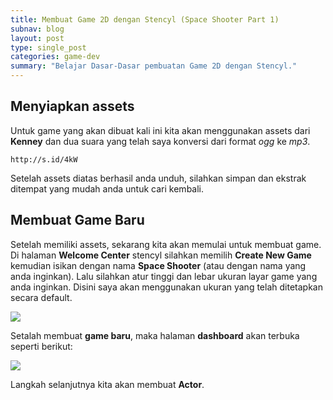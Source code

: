 ```yaml
---
title: Membuat Game 2D dengan Stencyl (Space Shooter Part 1) 
subnav: blog
layout: post
type: single_post
categories: game-dev
summary: "Belajar Dasar-Dasar pembuatan Game 2D dengan Stencyl."
---
```

## Menyiapkan assets

Untuk game yang akan dibuat kali ini kita akan menggunakan assets dari **Kenney** dan dua suara yang telah saya konversi dari format *ogg* ke *mp3*.

`http://s.id/4kW`

Setelah assets diatas berhasil anda unduh, silahkan simpan dan ekstrak ditempat yang mudah anda untuk cari kembali.

## Membuat Game Baru

Setelah memiliki assets, sekarang kita akan memulai untuk membuat game. Di halaman **Welcome Center** stencyl silahkan memilih **Create New Game** kemudian isikan dengan nama **Space Shooter** (atau dengan nama yang anda inginkan). Lalu silahkan atur tinggi dan lebar ukuran layar game yang anda inginkan. Disini saya akan menggunakan ukuran yang telah ditetapkan secara default.

![](https://farm9.staticflickr.com/8616/16669692122_0019d6d510_z_d.jpg)

Setalah membuat **game baru**, maka halaman **dashboard** akan terbuka seperti berikut:

![](https://farm9.staticflickr.com/8610/16670721335_1fd4e6c83a_z_d.jpg)

Langkah selanjutnya kita akan membuat **Actor**. 